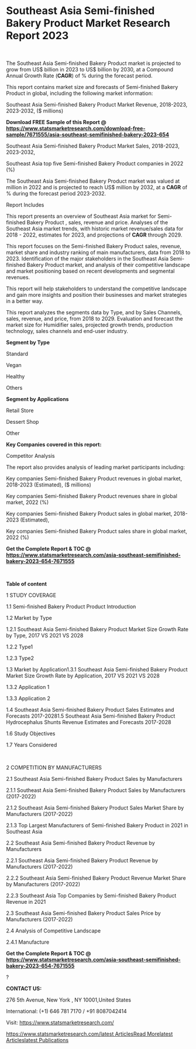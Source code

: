 <h1>Southeast Asia Semi-finished Bakery Product Market Research Report 2023</h1><br/><p>The Southeast Asia Semi-finished Bakery Product market is projected to grow from US$ billion in 2023 to US$ billion by 2030, at a Compound Annual Growth Rate (<strong>CAGR</strong>) of % during the forecast period.</p>
 
 
 
 <p>This report contains market size and forecasts of Semi-finished Bakery Product in global, including the following market information:</p>
 
 
 
 <p>Southeast Asia Semi-finished Bakery Product Market Revenue, 2018-2023, 2023-2032, ($ millions)</p>
 
 
 
 <p><strong>Download FREE Sample of this Report @ <a href="https://www.statsmarketresearch.com/download-free-sample/7671555/asia-southeast-semifinished-bakery-2023-654">https://www.statsmarketresearch.com/download-free-sample/7671555/asia-southeast-semifinished-bakery-2023-654</a></strong></p>
 
 
 
 <p>Southeast Asia Semi-finished Bakery Product Market Sales, 2018-2023, 2023-2032,</p>
 
 
 
 <p>Southeast Asia top five Semi-finished Bakery Product companies in 2022 (%)</p>
 
 
 
 <p>The Southeast Asia Semi-finished Bakery Product market was valued at million in 2022 and is projected to reach US$ million by 2032, at a <strong>CAGR</strong> of % during the forecast period 2023-2032.</p>
 
 
 
 <p>Report Includes</p>
 
 
 
 <p>This report presents an overview of Southeast Asia market for Semi-finished Bakery Product , sales, revenue and price. Analyses of the Southeast Asia market trends, with historic market revenue/sales data for 2018 - 2022, estimates for 2023, and projections of <strong>CAGR</strong> through 2029.</p>
 
 
 
 <p>This report focuses on the Semi-finished Bakery Product sales, revenue, market share and industry ranking of main manufacturers, data from 2018 to 2023. Identification of the major stakeholders in the Southeast Asia Semi-finished Bakery Product market, and analysis of their competitive landscape and market positioning based on recent developments and segmental revenues.</p>
 
 
 
 <p>This report will help stakeholders to understand the competitive landscape and gain more insights and position their businesses and market strategies in a better way.</p>
 
 
 
 <p>This report analyzes the segments data by Type, and by Sales Channels, sales, revenue, and price, from 2018 to 2029. Evaluation and forecast the market size for Humidifier sales, projected growth trends, production technology, sales channels and end-user industry.</p>
 
 
 
 <p><strong>Segment by Type</strong></p>
 
 
 
 <p>Standard</p>
 
 
 
 <p>Vegan</p>
 
 
 
 <p>Healthy</p>
 
 
 
 <p>Others</p>
 
 
 
 <p><strong>Segment <strong><strong>by Applications</strong></strong></strong></p>
 
 
 
 <p>Retail Store</p>
 
 
 
 <p>Dessert Shop</p>
 
 
 
 <p>Other</p>
 
 
 
 <p><strong>Key Companies covered in this report:</strong></p>
 
 
 
 <p>Competitor Analysis</p>
 
 
 
 <p>The report also provides analysis of leading market participants including:</p>
 
 
 
 <p>Key companies Semi-finished Bakery Product revenues in global market, 2018-2023 (Estimated), ($ millions)</p>
 
 
 
 <p>Key companies Semi-finished Bakery Product revenues share in global market, 2022 (%)</p>
 
 
 
 <p>Key companies Semi-finished Bakery Product sales in global market, 2018-2023 (Estimated),</p>
 
 
 
 <p>Key companies Semi-finished Bakery Product sales share in global market, 2022 (%)</p>
 
 
 
 <div><b>Get the Complete Report & TOC @ <a href="https://www.statsmarketresearch.com/asia-southeast-semifinished-bakery-2023-654-7671555">https://www.statsmarketresearch.com/asia-southeast-semifinished-bakery-2023-654-7671555</a></b></div>
 
 
 
 <p><br />
 
 <b>Table of content</b></p>
 
 
 
 <p>1 STUDY COVERAGE<br />
 
 1.1 Semi-finished Bakery Product Product Introduction<br />
 
 1.2 Market by Type<br />
 
 1.2.1 Southeast Asia Semi-finished Bakery Product Market Size Growth Rate by Type, 2017 VS 2021 VS 2028<br />
 
 1.2.2 Type1<br />
 
 1.2.3 Type2<br />
 
 1.3 Market by Application1.3.1 Southeast Asia Semi-finished Bakery Product Market Size Growth Rate by Application, 2017 VS 2021 VS 2028<br />
 
 1.3.2 Application 1<br />
 
 1.3.3 Application 2<br />
 
 1.4 Southeast Asia Semi-finished Bakery Product Sales Estimates and Forecasts 2017-20281.5 Southeast Asia Semi-finished Bakery Product Hydrocephalus Shunts Revenue Estimates and Forecasts 2017-2028<br />
 
 1.6 Study Objectives<br />
 
 1.7 Years Considered<br />
 
 <br />
 
 2 COMPETITION BY MANUFACTURERS<br />
 
 2.1 Southeast Asia Semi-finished Bakery Product Sales by Manufacturers<br />
 
 2.1.1 Southeast Asia Semi-finished Bakery Product Sales by Manufacturers (2017-2022)<br />
 
 2.1.2 Southeast Asia Semi-finished Bakery Product Sales Market Share by Manufacturers (2017-2022)<br />
 
 2.1.3 Top Largest Manufacturers of Semi-finished Bakery Product in 2021 in Southeast Asia<br />
 
 2.2 Southeast Asia Semi-finished Bakery Product Revenue by Manufacturers<br />
 
 2.2.1 Southeast Asia Semi-finished Bakery Product Revenue by Manufacturers (2017-2022)<br />
 
 2.2.2 Southeast Asia Semi-finished Bakery Product Revenue Market Share by Manufacturers (2017-2022)<br />
 
 2.2.3 Southeast Asia Top Companies by Semi-finished Bakery Product Revenue in 2021<br />
 
 2.3 Southeast Asia Semi-finished Bakery Product Sales Price by Manufacturers (2017-2022)<br />
 
 2.4 Analysis of Competitive Landscape<br />
 
 2.4.1 Manufacture</p>
 
 
 
 <div><b>Get the Complete Report & TOC @ <a href="https://www.statsmarketresearch.com/asia-southeast-semifinished-bakery-2023-654-7671555">https://www.statsmarketresearch.com/asia-southeast-semifinished-bakery-2023-654-7671555</a></b></div>
 
 
 
 <p>? </p>
 
 
 
 <p><b>CONTACT US:</b><br />
 
 276 5th Avenue, New York , NY 10001,United States<br />
 
 International: (+1) 646 781 7170 / +91 8087042414<br />
 
 Visit: <a href="https://www.statsmarketresearch.com/">https://www.statsmarketresearch.com/</a><br />
 
 <a href="https://gyeongbokgung.com">https://www.statsmarketresearch.com/</a><a href="https://hallyeomaritime.com">latest Articles</a><a href="https://jingwansa.com">Read More</a><a href="https://nguoiviet.jp/">latest Articles</a><a href="https://www.intelmarketresearch.com/">latest Publications</a></p>